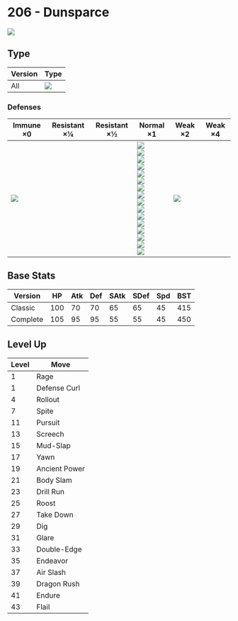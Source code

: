 # 206 - Dunsparce
![][206]

## Type

Version | Type
---     | ---
All     | ![][normal]

### Defenses

Immune ×0      | Resistant ×¼ | Resistant ×½ | Normal ×1                                                                                                                                                                                                                           | Weak ×2           | Weak ×4
---            | ---          | ---          | ---                                                                                                                                                                                                                                 | ---               | ---
![][ghost]<br> | &nbsp;       | &nbsp;       | ![][normal]<br>![][flying]<br>![][poison]<br>![][ground]<br>![][rock]<br>![][bug]<br>![][steel]<br>![][fire]<br>![][water]<br>![][grass]<br>![][electric]<br>![][psychic]<br>![][ice]<br>![][dragon]<br>![][dark]<br>![][fairy]<br> | ![][fighting]<br> | &nbsp;

## Base Stats

Version  | HP  | Atk | Def | SAtk | SDef | Spd | BST
---      | --- | --- | --- | ---  | ---  | --- | ---
Classic  | 100 | 70  | 70  | 65   | 65   | 45  | 415
Complete | 105 | 95  | 95  | 55   | 55   | 45  | 450

## Level Up

Level | Move
---   | ---
1     | Rage
1     | Defense Curl
4     | Rollout
7     | Spite
11    | Pursuit
13    | Screech
15    | Mud-Slap
17    | Yawn
19    | Ancient Power
21    | Body Slam
23    | Drill Run
25    | Roost
27    | Take Down
29    | Dig
31    | Glare
33    | Double-Edge
35    | Endeavor
37    | Air Slash
39    | Dragon Rush
41    | Endure
43    | Flail

[206]: ../img/pokemon/206.png
[normal]: ../img/types/normal.png
[fire]: ../img/types/fire.png
[fighting]: ../img/types/fighting.png
[water]: ../img/types/water.png
[flying]: ../img/types/flying.png
[grass]: ../img/types/grass.png
[poison]: ../img/types/poison.png
[electric]: ../img/types/electric.png
[ground]: ../img/types/ground.png
[psychic]: ../img/types/psychic.png
[rock]: ../img/types/rock.png
[ice]: ../img/types/ice.png
[bug]: ../img/types/bug.png
[dragon]: ../img/types/dragon.png
[ghost]: ../img/types/ghost.png
[dark]: ../img/types/dark.png
[steel]: ../img/types/steel.png
[fairy]: ../img/types/fairy.png
